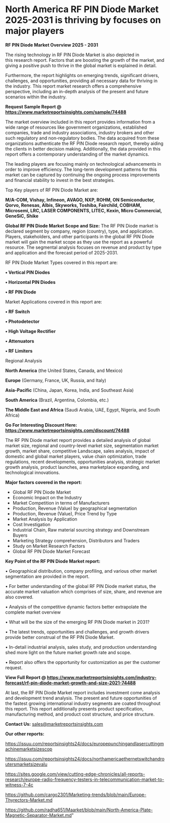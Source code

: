 # North America RF PIN Diode Market 2025-2031 is thriving by focuses on major players

<Strong> RF PIN Diode Market Overview 2025 - 2031</strong>

The rising technology in RF PIN Diode Market is also depicted in this research report. Factors that are boosting the growth of the market, and giving a positive push to thrive in the global market is explained in detail.

Furthermore, the report highlights on emerging trends, significant drivers, challenges, and opportunities, providing all necessary data for thriving in the industry. This report market research offers a comprehensive perspective, including an in-depth analysis of the present and future scenarios within the industry.

<strong>Request Sample Report @ <a href=https://www.marketreportsinsights.com/sample/74488>https://www.marketreportsinsights.com/sample/74488</a></strong>

The market overview included in this report provides information from a wide range of resources like government organizations, established companies, trade and industry associations, industry brokers and other such regulatory and non-regulatory bodies. The data acquired from these organizations authenticate the RF PIN Diode research report, thereby aiding the clients in better decision making. Additionally, the data provided in this report offers a contemporary understanding of the market dynamics.

The leading players are focusing mainly on technological advancements in order to improve efficiency. The long-term development patterns for this market can be captured by continuing the ongoing process improvements and financial stability to invest in the best strategies.

Top Key players of RF PIN Diode Market are:

<strong>M/A-COM, Vishay, Infineon, AVAGO, NXP, ROHM, ON Semiconductor, Qorvo, Renesas, Albis, Skyworks, Toshiba, Fairchild, COBHAM, Microsemi, LRC, LASER COMPONENTS, LITEC, Kexin, Micro Commercial, GeneSiC, Shike</strong>

<strong><b>Global RF PIN Diode Market Scope and Size:</b></strong>
The RF PIN Diode market is declared segment by company, region (country), type, and application. Players, stakeholders, and other participants in the global RF PIN Diode market will gain the market scope as they use the report as a powerful resource. The segmental analysis focuses on revenue and product by type and application and the forecast period of 2025-2031.

RF PIN Diode Market Types covered in this report are:

<strong>• Vertical PIN Diodes

• Horizontal PIN Diodes

• RF PIN Diode</strong>

Market Applications covered in this report are:

<strong>• RF Switch

• Photodetector

• High Voltage Rectifier

• Attenuators

• RF Limiters</strong> 

Regional Analysis

<strong>North America</strong> (the United States, Canada, and Mexico)

<strong>Europe</strong> (Germany, France, UK, Russia, and Italy)

<strong>Asia-Pacific</strong> (China, Japan, Korea, India, and Southeast Asia)

<strong>South America</strong> (Brazil, Argentina, Colombia, etc.)

<strong>The Middle East and Africa</strong> (Saudi Arabia, UAE, Egypt, Nigeria, and South Africa)

<strong>Go For Interesting Discount Here: <a href=https://www.marketreportsinsights.com/discount/74488>https://www.marketreportsinsights.com/discount/74488</a></strong>

The RF PIN Diode market report provides a detailed analysis of global market size, regional and country-level market size, segmentation market growth, market share, competitive Landscape, sales analysis, impact of domestic and global market players, value chain optimization, trade regulations, recent developments, opportunities analysis, strategic market growth analysis, product launches, area marketplace expanding, and technological innovations.

<strong><b>Major factors covered in the report:</b></strong>
<ul>
  <li>Global RF PIN Diode Market </li>
  <li>Economic Impact on the Industry</li>
  <li>Market Competition in terms of Manufacturers</li>
  <li>Production, Revenue (Value) by geographical segmentation</li>
  <li>Production, Revenue (Value), Price Trend by Type</li>
  <li>Market Analysis by Application</li>
  <li>Cost Investigation</li>
  <li>Industrial Chain, Raw material sourcing strategy and Downstream Buyers</li>
  <li>Marketing Strategy comprehension, Distributors and Traders</li>
  <li>Study on Market Research Factors</li>
  <li>Global RF PIN Diode Market Forecast</li>
</ul>

<strong><b>Key Point of the RF PIN Diode Market report:</b></strong>

• Geographical distribution, company profiling, and various other market segmentation are provided in the report.

• For better understanding of the global RF PIN Diode market status, the accurate market valuation which comprises of size, share, and revenue are also covered.

• Analysis of the competitive dynamic factors better extrapolate the complete market overview

• What will be the size of the emerging RF PIN Diode market in 2031?

• The latest trends, opportunities and challenges, and growth drivers provide better construal of the RF PIN Diode Market.

• In-detail industrial analysis, sales study, and production understanding shed more light on the future market growth rate and scope.

• Report also offers the opportunity for customization as per the customer request.

<strong><b>View Full Report @ <a href=https://www.marketreportsinsights.com/industry-forecast/rf-pin-diode-market-growth-and-size-2021-74488>https://www.marketreportsinsights.com/industry-forecast/rf-pin-diode-market-growth-and-size-2021-74488</a></b></strong>


At last, the RF PIN Diode Market report includes investment come analysis and development trend analysis. The present and future opportunities of the fastest growing international industry segments are coated throughout this report. This report additionally presents product specification, manufacturing method, and product cost structure, and price structure.

<strong>Contact Us:</strong>
sales@marketreportsinsights.com

<strong>Our other reports:</strong>

<a href=https://issuu.com/reportsinsights24/docs/europepunchingandlasercuttingmachinemarketsizescop>https://issuu.com/reportsinsights24/docs/europepunchingandlasercuttingmachinemarketsizescop</a>

<a href=https://issuu.com/reportsinsights24/docs/northamericaethernetswitchandroutersmarketsizevalu>https://issuu.com/reportsinsights24/docs/northamericaethernetswitchandroutersmarketsizevalu</a>

<a href=https://sites.google.com/view/cutting-edge-chronicles/all-reports-research/europe-radio-frequency-testers-in-telecommunication-market-to-witness-7-4c>https://sites.google.com/view/cutting-edge-chronicles/all-reports-research/europe-radio-frequency-testers-in-telecommunication-market-to-witness-7-4c</a>

<a href=https://github.com/cargo2301/Marketing-trends/blob/main/Europe-Thyrectors-Market.md>https://github.com/cargo2301/Marketing-trends/blob/main/Europe-Thyrectors-Market.md</a>

<a href=https://github.com/radha651/Maarket/blob/main/North-America-Plate-Magnetic-Separator-Market.md>https://github.com/radha651/Maarket/blob/main/North-America-Plate-Magnetic-Separator-Market.md</a>"
